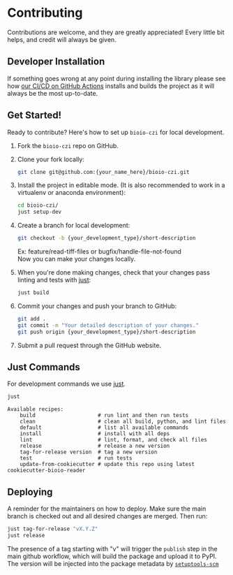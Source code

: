 # Contributing

Contributions are welcome, and they are greatly appreciated! Every little bit
helps, and credit will always be given.

## Developer Installation

If something goes wrong at any point during installing the library please see how
[our CI/CD on GitHub Actions](.github/workflows/build-main.yml) installs and builds the
project as it will always be the most up-to-date.

## Get Started!

Ready to contribute? Here's how to set up `bioio-czi` for local development.

1. Fork the `bioio-czi` repo on GitHub.

2. Clone your fork locally:

    ```bash
    git clone git@github.com:{your_name_here}/bioio-czi.git
    ```

3. Install the project in editable mode. (It is also recommended to work in a virtualenv or anaconda environment):

    ```bash
    cd bioio-czi/
    just setup-dev
    ```

4. Create a branch for local development:

    ```bash
    git checkout -b {your_development_type}/short-description
    ```

    Ex: feature/read-tiff-files or bugfix/handle-file-not-found<br>
    Now you can make your changes locally.

5. When you're done making changes, check that your changes pass linting and
   tests with [just](https://github.com/casey/just):

    ```bash
    just build
    ```

6. Commit your changes and push your branch to GitHub:

    ```bash
    git add .
    git commit -m "Your detailed description of your changes."
    git push origin {your_development_type}/short-description
    ```

7. Submit a pull request through the GitHub website.

## Just Commands

For development commands we use [just](https://github.com/casey/just).

```bash
just
```
```
Available recipes:
    build                    # run lint and then run tests
    clean                    # clean all build, python, and lint files
    default                  # list all available commands
    install                  # install with all deps
    lint                     # lint, format, and check all files
    release                  # release a new version
    tag-for-release version  # tag a new version
    test                     # run tests
    update-from-cookiecutter # update this repo using latest cookiecutter-bioio-reader
```

## Deploying

A reminder for the maintainers on how to deploy.
Make sure the main branch is checked out and all desired changes
are merged. Then run:

```bash
just tag-for-release "vX.Y.Z"
just release
```

The presence of a tag starting with "v" will trigger the `publish` step in the
main github workflow, which will build the package and upload it to PyPI. The
version will be injected into the package metadata by
[`setuptools-scm`](https://github.com/pypa/setuptools_scm)
